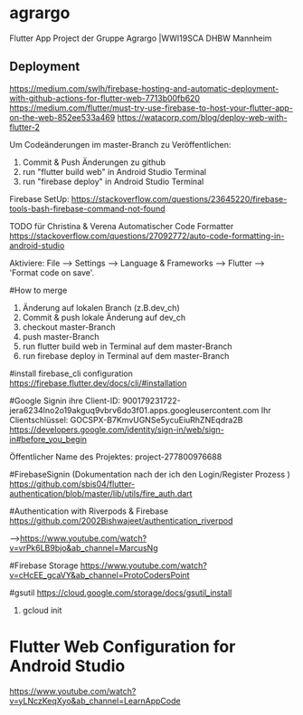 # agrargo
Flutter App Project der Gruppe Agrargo |WWI19SCA DHBW Mannheim


## Deployment
https://medium.com/swlh/firebase-hosting-and-automatic-deployment-with-github-actions-for-flutter-web-7713b00fb620
https://medium.com/flutter/must-try-use-firebase-to-host-your-flutter-app-on-the-web-852ee533a469
https://watacorp.com/blog/deploy-web-with-flutter-2

Um Codeänderungen im master-Branch zu Veröffentlichen:
1. Commit & Push Änderungen zu github
2. run "flutter build web" in Android Studio Terminal
3. run "firebase deploy" in Android Studio Terminal

Firebase SetUp:
https://stackoverflow.com/questions/23645220/firebase-tools-bash-firebase-command-not-found


TODO für Christina & Verena
Automatischer Code Formatter
https://stackoverflow.com/questions/27092772/auto-code-formatting-in-android-studio

Aktiviere: File --> Settings --> Language & Frameworks --> Flutter --> 'Format code on save'.


#How to merge
1. Änderung auf lokalen Branch (z.B.dev_ch)
2. Commit & push lokale Änderung auf dev_ch
3. checkout master-Branch
4. push master-Branch
5. run flutter build web in Terminal auf dem master-Branch
6. run firebase deploy in Terminal auf dem master-Branch


#install firebase_cli configuration
https://firebase.flutter.dev/docs/cli/#installation


#Google Signin
ihre Client-ID: 900179231722-jera6234lno2o19akguq9vbrv6do3f01.apps.googleusercontent.com
Ihr Clientschlüssel: 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
https://developers.google.com/identity/sign-in/web/sign-in#before_you_begin

Öffentlicher Name des Projektes: project-277800976688

#FirebaseSignin (Dokumentation nach der ich den Login/Register Prozess )
https://github.com/sbis04/flutter-authentication/blob/master/lib/utils/fire_auth.dart

#Authentication with Riverpods & Firebase
https://github.com/2002Bishwajeet/authentication_riverpod

-->https://www.youtube.com/watch?v=vrPk6LB9bjo&ab_channel=MarcusNg


#Firebase Storage
https://www.youtube.com/watch?v=cHcEE_gcaVY&ab_channel=ProtoCodersPoint

#gsutil
https://cloud.google.com/storage/docs/gsutil_install
1. gcloud init 

# Flutter Web Configuration for Android Studio
https://www.youtube.com/watch?v=yLNczKeqXyo&ab_channel=LearnAppCode
